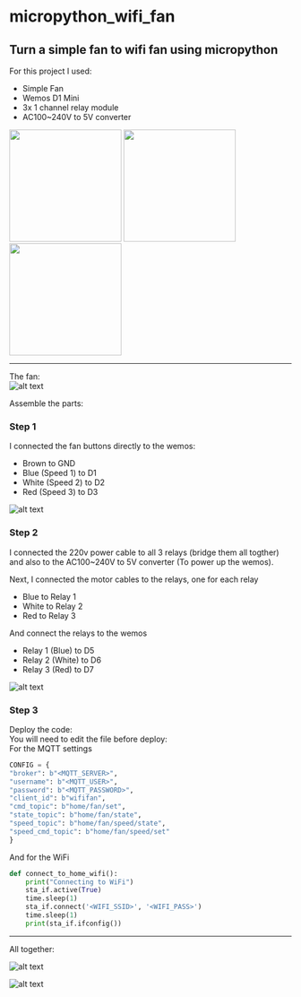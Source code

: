 # micropython_wifi_fan
Turn a simple fan to wifi fan using micropython
---
For this project I used:
* Simple Fan
* Wemos D1 Mini
* 3x 1 channel relay module
* AC100~240V to 5V converter  
<img src="https://j.lnwfile.com/_/j/_raw/hs/my/fx.jpg" data-canonical-src="https://j.lnwfile.com/_/j/_raw/hs/my/fx.jpg" width="200" height="200" />
<img src="https://images-na.ssl-images-amazon.com/images/I/61IwgJRgiyL._SY355_.jpg" data-canonical-src="https://images-na.ssl-images-amazon.com/images/I/61IwgJRgiyL._SY355_.jpg" width="200" height="200" />
<img src="https://s-media-cache-ak0.pinimg.com/originals/10/6a/de/106ade153ee179a341795a57ca478db6.jpg" data-canonical-src="https://s-media-cache-ak0.pinimg.com/originals/10/6a/de/106ade153ee179a341795a57ca478db6.jpg" width="200" height="200" />


---
The fan:  
![alt text](https://github.com/ronendayan/micropython_wifi_fan/blob/master/pictures/IMG_20180507_082219.jpg "Fan")

Assemble the parts:  
### Step 1  
I connected the fan buttons directly to the wemos:
* Brown to GND
* Blue (Speed 1) to D1
* White (Speed 2) to D2
* Red (Speed 3) to D3

![alt text](https://github.com/ronendayan/micropython_wifi_fan/blob/master/pictures/IMG_20180505_083108.jpg "Buttons")
### Step 2
I connected the 220v power cable to all 3 relays (bridge them all togther) and also to the AC100~240V to 5V converter (To power up the wemos).  

Next, I connected the motor cables to the relays, one for each relay
* Blue to Relay 1
* White to Relay 2
* Red to Relay 3

And connect the relays to the wemos
* Relay 1 (Blue) to D5
* Relay 2 (White) to D6
* Relay 3 (Red) to D7

![alt text](https://github.com/ronendayan/micropython_wifi_fan/blob/master/pictures/IMG_20180505_083058.jpg "Relays")

### Step 3
Deploy the code:  
You will need to edit the file before deploy:  
For the MQTT settings
```python
CONFIG = {
"broker": b"<MQTT_SERVER>",
"username": b"<MQTT_USER>",
"password": b"<MQTT_PASSWORD>",
"client_id": b"wififan",
"cmd_topic": b"home/fan/set",
"state_topic": b"home/fan/state",
"speed_topic": b"home/fan/speed/state",
"speed_cmd_topic": b"home/fan/speed/set"
}
```
And for the WiFi
```python
def connect_to_home_wifi():
    print("Connecting to WiFi")
    sta_if.active(True)
    time.sleep(1)
    sta_if.connect('<WIFI_SSID>', '<WIFI_PASS>')
    time.sleep(1)
    print(sta_if.ifconfig())
```

---
All together:  

![alt text](https://github.com/ronendayan/micropython_wifi_fan/blob/master/pictures/IMG_20180505_083034.jpg "All_1")

![alt text](https://github.com/ronendayan/micropython_wifi_fan/blob/master/pictures/IMG_20180506_230617.jpg "All_2")

